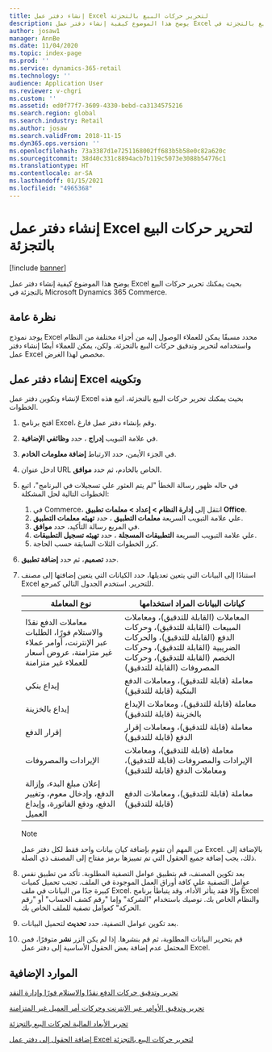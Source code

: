 ```yaml
---
title: إنشاء دفتر عمل Excel لتحرير حركات البيع بالتجزئة
description: يوضح هذا الموضوع كيفية إنشاء دفتر عمل Excel بحيث يمكنك تحرير حركات البيع بالتجزئة في Microsoft Dynamics 365 Commerce.
author: josaw1
manager: AnnBe
ms.date: 11/04/2020
ms.topic: index-page
ms.prod: ''
ms.service: dynamics-365-retail
ms.technology: ''
audience: Application User
ms.reviewer: v-chgri
ms.custom: ''
ms.assetid: ed0f77f7-3609-4330-bebd-ca3134575216
ms.search.region: global
ms.search.industry: Retail
ms.author: josaw
ms.search.validFrom: 2018-11-15
ms.dyn365.ops.version: ''
ms.openlocfilehash: 73a3387d1e7251168002ff683b5b58e0c82a620c
ms.sourcegitcommit: 38d40c331c8894acb7b119c5073e3088b54776c1
ms.translationtype: HT
ms.contentlocale: ar-SA
ms.lasthandoff: 01/15/2021
ms.locfileid: "4965368"
---
```

# <a name="create-an-excel-workbook-to-edit-retail-transactions"></a>إنشاء دفتر عمل Excel لتحرير حركات البيع بالتجزئة

[!include [banner](../includes/banner.md)]

يوضح هذا الموضوع كيفية إنشاء دفتر عمل Excel بحيث يمكنك تحرير حركات البيع بالتجزئة في Microsoft Dynamics 365 Commerce.

## <a name="overview"></a>نظرة عامة

يوجد نموذج Excel محدد مسبقًا يمكن للعملاء الوصول إليه من أجزاء مختلفة من النظام واستخدامه لتحرير وتدقيق حركات البيع بالتجزئة. ولكن، يمكن للعملاء أيضًا إنشاء دفتر عمل Excel مخصص لهذا الغرض.

## <a name="create-and-configure-an-excel-workbook"></a>إنشاء دفتر عمل Excel وتكوينه

لإنشاء وتكوين دفتر عمل Excel بحيث يمكنك تحرير حركات البيع بالتجزئة، اتبع هذه الخطوات.

1. افتح برنامج Excel، وقم بإنشاء دفتر عمل فارغ.
1. في علامة التبويب **إدراج** ، حدد **وظائفي الإضافية**.
1. في الجزء الأيمن، حدد الارتباط **إضافة معلومات الخادم**.
1. ادخل عنوان URL الخاص بالخادم، ثم حدد **موافق**.
1. في حاله ظهور رسالة الخطأ "لم يتم العثور علي تسجيلات في البرنامج"، اتبع الخطوات التالية لحل المشكلة:

    1. في Commerce، انتقل إلى **‏‫إدارة النظام‬ \> إعداد \> معلمات تطبيق Office**.
    1. علي علامة التبويب السريعة **معلمات التطبيق** ، حدد **تهيئه معلمات التطبيق**.
    1. في المربع رسالة التأكيد، حدد **موافق**.
    1. علي علامة التبويب السريعة **التطبيقات المسجلة** ، حدد **تهيئه تسجيل التطبيقات**.
    1. كرر الخطوات الثلاث السابقة حسب الحاجة.

1. حدد **تصميم**، ثم حدد **إضافة تطبيق**.
1. استنادًا إلى البيانات التي يتعين تعديلها، حدد الكيانات التي يتعين إضافتها إلى مصنف Excel للتحرير. استخدم الجدول التالي كمرجع.

    | نوع المعاملة | كيانات البيانات المراد استخدامها |
    |------------------|----------------------|
    | معاملات الدفع نقدًا والاستلام فورًا‬‬‏‫، الطلبات عبر الإنترنت، أوامر عملاء غير متزامنة، عروض أسعار للعملاء غير متزامنة | المعاملات (القابلة للتدقيق)، ومعاملات المبيعات (القابلة للتدقيق)، وحركات الدفع (القابلة للتدقيق)، والحركات الضريبية (القابلة للتدقيق)، وحركات الخصم (القابلة للتدقيق)، وحركات المصروفات (القابلة للتدقيق) |
    | إيداع بنكي | معاملة (قابلة للتدقيق)، ومعاملات الدفع البنكية (قابلة للتدقيق) |
    | إيداع بالخزينة | معاملة (قابلة للتدقيق)، ومعاملات الإيداع بالخزينة (قابلة للتدقيق) |
    | إقرار الدفع | معاملة (قابلة للتدقيق)، ومعاملات إقرار الدفع (قابلة للتدقيق) |
    | الإيرادات والمصروفات | معاملة (قابلة للتدقيق)، ومعاملات الإيرادات والمصروفات (قابلة للتدقيق)، ومعاملات الدفع (قابلة للتدقيق) |
    | إعلان مبلغ البدء، وإزالة الدفع، وإدخال معوم، وتغيير الدفع، ودفع الفاتورة، وإيداع العميل | معاملة (قابلة للتدقيق)، ومعاملات الدفع (قابلة للتدقيق) |

    > [!NOTE]
    > من المهم أن تقوم بإضافة كيان بيانات واحد فقط لكل دفتر عمل Excel. بالإضافة إلى ذلك، يجب إضافة جميع الحقول التي تم تمييزها برمز مفتاح إلى المصنف ذي الصلة.

1. بعد تكوين المصنف، قم بتطبيق عوامل التصفية المطلوبة. تأكد من تطبيق نفس عوامل التصفية علي كافة أوراق العمل الموجودة في الملف. تجنب تحميل كميات كبيرة جدًا من البيانات في ملف Excel. وإلا فقد يتأثر الأداء، وقد يتباطأ برنامج Excel والنظام الخاص بك. نوصيك باستخدام "الشركة" وإما "رقم كشف الحساب" أو "رقم الحركة" كعوامل تصفية للملف الخاص بك.
1. بعد تكوين عوامل التصفية، حدد **تحديث** لتحميل البيانات.
1. قم بتحرير البيانات المطلوبة، ثم قم بنشرها. إذا لم يكن الزر **نشر** متوفرًا، فمن المحتمل عدم إضافة بعض الحقول الأساسية إلى دفتر عمل Excel.

## <a name="additional-resources"></a>الموارد الإضافية

[تحرير وتدقيق حركات الدفع نقدًا والاستلام فورًا وإدارة النقد](edit-cash-trans.md)

[تحرير وتدقيق الأوامر عبر الإنترنت وحركات أمر العميل غير المتزامنة](edit-order-trans.md)

[تحرير الأبعاد المالية لحركات البيع بالتجزئة](edit-financial-dim.md)

[إضافة الحقول إلى دفتر عمل Excel لتحرير حركات البيع بالتجزئة](add-fields-excel.md)
